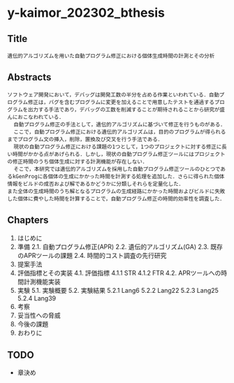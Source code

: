 # y-kaimor_202302_bthesis
## Title
```
遺伝的アルゴリズムを用いた自動プログラム修正における個体生成時間の計測とその分析
```
## Abstracts
```
ソフトウェア開発において，デバッグは開発工数の半分を占める作業といわれている．自動プログラム修正は，バグを含むプログラムに変更を加えることで用意したテストを通過するプログラムを出力する手法であり，デバッグの工数を削減することが期待されることから研究が盛んにおこなわれている．
  自動プログラム修正の手法として，遺伝的アルゴリズムに基づいて修正を行うものがある．
  ここで，自動プログラム修正における遺伝的アルゴリズムは，目的のプログラムが得られるまでプログラム文の挿入，削除，置換及び交叉を行う手法である．
  現状の自動プログラム修正における課題の1つとして，1つのプロジェクトに対する修正に長い時間がかかる点があげられる．しかし，現状の自動プログラム修正ツールにはプロジェクトの修正時間のうち個体生成に対する計測機能が存在しない．
  そこで，本研究では遺伝的アルゴリズムを採用した自動プログラム修正ツールのひとつであるkGenProgに各個体の生成にかかった時間を計測する処理を追加した．さらに得られた個体情報をビルドの成否および解であるかどうかに分類しそれらを定量化した．
また全体の生成時間のうち解となるプログラムの生成経路にかかった時間およびビルドに失敗した個体に費やした時間を計算することで，自動プログラム修正の時間的効率性を調査した．
```
## Chapters

1. はじめに
2. 準備
    2.1. 自動プログラム修正(APR)
    2.2. 遺伝的アルゴリズム(GA)
    2.3. 既存のAPRツールの課題
    2.4. 時間的コスト調査の先行研究
3. 提案手法
4. 評価指標とその実装
    4.1. 評価指標
        4.1.1 STR
        4.1.2 FTR
    4.2. APRツールへの時間計測機能実装
5. 実験
    5.1. 実験概要
    5.2. 実験結果
        5.2.1 Lang6
        5.2.2 Lang22
        5.2.3 Lang25
        5.2.4 Lang39
6. 考察
7. 妥当性への脅威
8. 今後の課題
9. おわりに

## TODO
- 章決め
